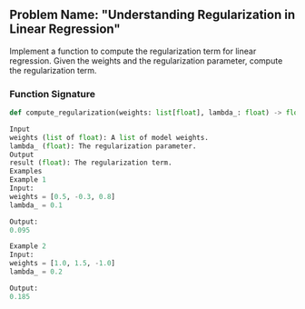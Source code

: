 ## Problem Name: "Understanding Regularization in Linear Regression"

Implement a function to compute the regularization term for linear regression. Given the weights and the regularization parameter, compute the regularization term.

### Function Signature

```python
def compute_regularization(weights: list[float], lambda_: float) -> float:

Input
weights (list of float): A list of model weights.
lambda_ (float): The regularization parameter.
Output
result (float): The regularization term.
Examples
Example 1
Input:
weights = [0.5, -0.3, 0.8]
lambda_ = 0.1

Output:
0.095

Example 2
Input:
weights = [1.0, 1.5, -1.0]
lambda_ = 0.2

Output:
0.185



